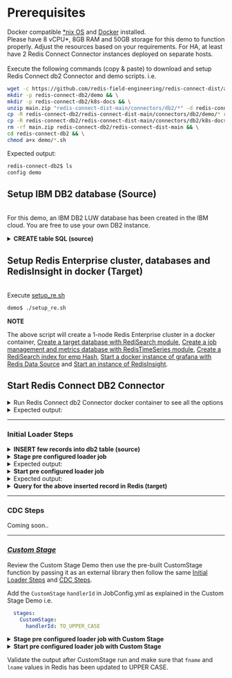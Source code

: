 # Prerequisites
Docker compatible [*nix OS](https://en.wikipedia.org/wiki/Unix-like) and [Docker](https://docs.docker.com/get-docker) installed.
<br>Please have 8 vCPU*, 8GB RAM and 50GB storage for this demo to function properly. Adjust the resources based on your requirements. For HA, at least have 2 Redis Connect Connector instances deployed on separate hosts.</br>
<br>Execute the following commands (copy & paste) to download and setup Redis Connect db2 Connector and demo scripts.
i.e.</br>

```bash
wget -c https://github.com/redis-field-engineering/redis-connect-dist/archive/main.zip && \
mkdir -p redis-connect-db2/demo && \
mkdir -p redis-connect-db2/k8s-docs && \
unzip main.zip "redis-connect-dist-main/connectors/db2/*" -d redis-connect-db2 && \
cp -R redis-connect-db2/redis-connect-dist-main/connectors/db2/demo/* redis-connect-db2/demo && \
cp -R redis-connect-db2/redis-connect-dist-main/connectors/db2/k8s-docs/* redis-connect-db2/k8s-docs && \
rm -rf main.zip redis-connect-db2/redis-connect-dist-main && \
cd redis-connect-db2 && \
chmod a+x demo/*.sh
```

Expected output:
```bash
redis-connect-db2$ ls
config demo
```

## Setup IBM DB2 database (Source)
<br>For this demo, an IBM DB2 LUW database has been created in the IBM cloud. You are free to use your own DB2 instance.</br>

<details><summary><b>CREATE table SQL (source)</b></summary>
<p>

```sql
CREATE TABLE EMP (
       EMPNO    int         NOT NULL,
       FNAME    VARCHAR(50) NULL,
       LNAME    VARCHAR(50) NULL,
       JOB      VARCHAR(50) NULL,
       MGR      int         NULL,
       HIREDATE date        NULL,
       SAL      double      NULL,
       COMM     double      NULL,
       DEPT     int         NULL,
       PRIMARY KEY (EMPNO)      
       )
```

</p>
</details>

## Setup Redis Enterprise cluster, databases and RedisInsight in docker (Target)
<br>Execute [setup_re.sh](setup_re.sh)</br>
```bash
demo$ ./setup_re.sh
```
**NOTE**

The above script will create a 1-node Redis Enterprise cluster in a docker container, [Create a target database with RediSearch module](https://docs.redislabs.com/latest/modules/add-module-to-database/), [Create a job management and metrics database with RedisTimeSeries module](https://docs.redislabs.com/latest/modules/add-module-to-database/), [Create a RediSearch index for emp Hash](https://redislabs.com/blog/getting-started-with-redisearch-2-0/), [Start a docker instance of grafana with Redis Data Source](https://redisgrafana.github.io/) and [Start an instance of RedisInsight](https://docs.redislabs.com/latest/ri/installing/install-docker/).

## Start Redis Connect DB2 Connector

<details><summary>Run Redis Connect db2 Connector docker container to see all the options</summary>
<p>

```bash
docker run \
-it --rm --privileged=true \
--name redis-connect-db2 \
-e REDISCONNECT_LOGBACK_CONFIG=/opt/redislabs/redis-connect-db2/config/logback.xml \
-e REDISCONNECT_CONFIG=/opt/redislabs/redis-connect-db2/config/samples/loader \
-e REDISCONNECT_SOURCE_USERNAME=jjd47182 \
-e REDISCONNECT_SOURCE_PASSWORD=xl+c84m9tmgg1q6v \
-e REDISCONNECT_TARGET_USERNAME="" \
-e REDISCONNECT_TARGET_PASSWORD="" \
-e REDISCONNECT_JAVA_OPTIONS="-Xms256m -Xmx256m" \
-v $(pwd)/config:/opt/redislabs/redis-connect-db2/config \
--net host \
redislabs/redis-connect-db2:pre-release-alpine
```

</p>
</details>

<details><summary>Expected output:</summary>
<p>
  
```bash
-------------------------------
Redis Connect startup script.
*******************************
Please ensure that the values of environment variables in /opt/redislabs/redis-connect-db2/bin/redisconnect.conf are correctly mapped before executing any of the options below
*******************************
Usage: [-h|cli|stage|start]
options:
-h: Print this help message and exit.
cli: starts redis-connect-cli.
stage: clean and stage redis database with cdc or initial loader job configurations.
start: start Redis Connect instance with provided cdc or initial loader job configurations.
-------------------------------
```

</p>
</details>

-------------------------------

### Initial Loader Steps
<details><summary><b>INSERT few records into db2 table (source)</b></summary>
<p>

```sql
INSERT INTO JJD47182.EMP (empno, fname, lname, job, mgr, hiredate, sal, comm, dept) VALUES ('1', 'Basanth', 'Gowda', 'FOUNDER', '1', '2018-08-09 00:00:00.000', '200000', '10', '1')
INSERT INTO JJD47182.EMP (empno, fname, lname, job, mgr, hiredate, sal, comm, dept) VALUES ('2', 'Virag', 'Tripathi', 'SA', '1', '2018-08-06 00:00:00.000', '2000', '10', '1')
INSERT INTO JJD47182.EMP (empno, fname, lname, job, mgr, hiredate, sal, comm, dept) VALUES ('3', 'Drake', 'Albee', 'RSM', '1', '2017-08-09 00:00:00.000', '5000', '10', '1')
INSERT INTO JJD47182.EMP (empno, fname, lname, job, mgr, hiredate, sal, comm, dept) VALUES ('4', 'Nick', 'Doyle', 'DIR', '1', '2019-07-09 00:00:00.000', '10000', '10', '1')
INSERT INTO JJD47182.EMP (empno, fname, lname, job, mgr, hiredate, sal, comm, dept) VALUES ('5', 'Allen', 'Terleto', 'FieldCTO', '1', '2017-06-09 00:00:00.000', '500000', '10', '1')
INSERT INTO JJD47182.EMP (empno, fname, lname, job, mgr, hiredate, sal, comm, dept) VALUES ('6', 'Marco', 'Mankerious', 'SA', '1', '2018-06-09 00:00:00.000', '2000', '10', '1')
INSERT INTO JJD47182.EMP (empno, fname, lname, job, mgr, hiredate, sal, comm, dept) VALUES ('7', 'Brad', 'Barnes', 'SA', '1', '2018-07-09 00:00:00.000', '2000', '10', '1')
INSERT INTO JJD47182.EMP (empno, fname, lname, job, mgr, hiredate, sal, comm, dept) VALUES ('8', 'Quinton', 'Gingras', 'SDR', '1', '2019-07-09 00:00:00.000', '200000', '10', '1')
INSERT INTO JJD47182.EMP (empno, fname, lname, job, mgr, hiredate, sal, comm, dept) VALUES ('9', 'Yuval', 'Shkedi', 'SA', '1', '2019-07-09 00:00:00.000', '200000', '10', '1')
INSERT INTO JJD47182.EMP (empno, fname, lname, job, mgr, hiredate, sal, comm, dept) VALUES ('10', 'Greg', 'Muscatello', 'RSD', '1', '2019-07-09 00:00:00.000', '500000', '10', '1')
```

</p>
</details>

<details><summary><b>Stage pre configured loader job</b></summary>
<p>

```bash
docker run \
-it --rm --privileged=true \
--name redis-connect-db2 \
-e REDISCONNECT_LOGBACK_CONFIG=/opt/redislabs/redis-connect-db2/config/logback.xml \
-e REDISCONNECT_CONFIG=/opt/redislabs/redis-connect-db2/config/samples/loader \
-e REDISCONNECT_SOURCE_USERNAME=jjd47182 \
-e REDISCONNECT_SOURCE_PASSWORD=xl+c84m9tmgg1q6v \
-e REDISCONNECT_TARGET_USERNAME="" \
-e REDISCONNECT_TARGET_PASSWORD="" \
-e REDISCONNECT_JAVA_OPTIONS="-Xms256m -Xmx256m" \
-v $(pwd)/config:/opt/redislabs/redis-connect-db2/config \
--net host \
redislabs/redis-connect-db2:pre-release-alpine stage
```

</p>
</details>

<details><summary>Expected output:</summary>
<p>

```bash
-------------------------------
Staging Redis Connect redis-connect-db2 v1.0.2.11 job using Java 11.0.12 on virag-cdc started by root in /opt/redislabs/redis-connect-db2/bin
Loading Redis Connect redis-connect-db2 Configurations from /opt/redislabs/redis-connect-db2/config/samples/loader
.....
.....
19:55:15.314 [main] INFO  startup - Setup Completed.
-------------------------------
```

</p>
</details>

<details><summary><b>Start pre configured loader job</b></summary>
<p>

```bash
docker run \
-it --rm --privileged=true \
--name redis-connect-db2 \
-e REDISCONNECT_LOGBACK_CONFIG=/opt/redislabs/redis-connect-db2/config/logback.xml \
-e REDISCONNECT_CONFIG=/opt/redislabs/redis-connect-db2/config/samples/loader \
-e REDISCONNECT_SOURCE_USERNAME=jjd47182 \
-e REDISCONNECT_SOURCE_PASSWORD=xl+c84m9tmgg1q6v \
-e REDISCONNECT_TARGET_USERNAME="" \
-e REDISCONNECT_TARGET_PASSWORD="" \
-e REDISCONNECT_JAVA_OPTIONS="-Xms256m -Xmx256m" \
-v $(pwd)/config:/opt/redislabs/redis-connect-db2/config \
--net host \
redislabs/redis-connect-db2:pre-release-alpine start
```

</p>
</details>

<details><summary>Expected output:</summary>
<p>

```bash
-------------------------------
Starting Redis Connect redis-connect-db2 v1.0.2.11 instance using Java 11.0.12 on virag-cdc started by root in /opt/redislabs/redis-connect-db2/bin
Loading Redis Connect redis-connect-db2 Configurations from /opt/redislabs/redis-connect-db2/config/samples/loader
.....
.....
19:57:30.720 [main] INFO  startup -  /$$$$$$$                  /$$ /$$                  /$$$$$$                                                      /$$
19:57:30.723 [main] INFO  startup - | $$__  $$                | $$|__/                 /$$__  $$                                                    | $$
19:57:30.723 [main] INFO  startup - | $$  \ $$  /$$$$$$   /$$$$$$$ /$$  /$$$$$$$      | $$  \__/  /$$$$$$  /$$$$$$$  /$$$$$$$   /$$$$$$   /$$$$$$$ /$$$$$$
19:57:30.723 [main] INFO  startup - | $$$$$$$/ /$$__  $$ /$$__  $$| $$ /$$_____/      | $$       /$$__  $$| $$__  $$| $$__  $$ /$$__  $$ /$$_____/|_  $$_/
19:57:30.724 [main] INFO  startup - | $$__  $$| $$$$$$$$| $$  | $$| $$|  $$$$$$       | $$      | $$  \ $$| $$  \ $$| $$  \ $$| $$$$$$$$| $$        | $$
19:57:30.724 [main] INFO  startup - | $$  \ $$| $$_____/| $$  | $$| $$ \____  $$      | $$    $$| $$  | $$| $$  | $$| $$  | $$| $$_____/| $$        | $$ /$$
19:57:30.724 [main] INFO  startup - | $$  | $$|  $$$$$$$|  $$$$$$$| $$ /$$$$$$$/      |  $$$$$$/|  $$$$$$/| $$  | $$| $$  | $$|  $$$$$$$|  $$$$$$$  |  $$$$/
19:57:30.724 [main] INFO  startup - |__/  |__/ \_______/ \_______/|__/|_______/        \______/  \______/ |__/  |__/|__/  |__/ \_______/ \_______/   \___/
19:57:30.724 [main] INFO  startup -
19:57:30.725 [main] INFO  startup -
19:57:30.725 [main] INFO  startup - ##################################################################
19:57:30.725 [main] INFO  startup -
19:57:30.725 [main] INFO  startup - Initializing Redis Connect Instance
19:57:30.725 [main] INFO  startup -
19:57:30.725 [main] INFO  startup - ##################################################################
.....
.....
19:57:46.800 [JobManagement-1] INFO  startup - Job Manager owned by a different process ? : false : empLoader
19:57:46.801 [JobManagement-2] INFO  redisconnect - Refreshing Heartbeat signal for : hb-loaderJobManager , with value : empLoader-JM-30@virag-cdc , expiry : 30000
19:57:57.986 [JobManagement-1] INFO  startup - Fetched JobConfig for : batchtaskcreator
19:57:57.986 [JobManagement-1] INFO  startup - Starting Pipeline for Job : batchtaskcreator
19:57:57.986 [JobManagement-1] INFO  startup - 1 of 5 Jobs Claimed
19:57:57.986 [JobManagement-1] INFO  startup - 1 of 5 Jobs Claimed
.....
.....  
```

</p>
</details>

<details><summary><b>Query for the above inserted record in Redis (target)</b></summary>
<p>

```bash
demo$ sudo docker exec -it re-node1 bash -c 'redis-cli -p 12000 ft.search idx:emp "*"'
 1) (integer) 10
 2) "emp:9"
 3)  1) "COMM"
     2) "10.0"
     3) "FirstName"
     4) "Yuval"
     5) "HIREDATE"
     6) "2019-07-09"
     7) "EmployeeNumber"
     8) "9"
     9) "MGR"
    10) "1"
    11) "DEPT"
    12) "1"
    13) "LastName"
    14) "Shkedi"
    15) "JOB"
    16) "SA"
    17) "SAL"
    18) "200000.0"
 4) "emp:8"
 5)  1) "COMM"
     2) "10.0"
     3) "FirstName"
     4) "Quinton"
     5) "HIREDATE"
     6) "2019-07-09"
     7) "EmployeeNumber"
     8) "8"
     9) "MGR"
    10) "1"
    11) "DEPT"
    12) "1"
    13) "LastName"
    14) "Gingras"
    15) "JOB"
    16) "SDR"
    17) "SAL"
    18) "200000.0"
 6) "emp:7"
 7)  1) "COMM"
     2) "10.0"
     3) "FirstName"
     4) "Brad"
     5) "HIREDATE"
     6) "2018-07-09"
     7) "EmployeeNumber"
     8) "7"
     9) "MGR"
    10) "1"
    11) "DEPT"
    12) "1"
    13) "LastName"
    14) "Barnes"
    15) "JOB"
    16) "SA"
    17) "SAL"
    18) "2000.0"
 8) "emp:6"
 9)  1) "COMM"
     2) "10.0"
     3) "FirstName"
     4) "Marco"
     5) "HIREDATE"
     6) "2018-06-09"
     7) "EmployeeNumber"
     8) "6"
     9) "MGR"
    10) "1"
    11) "DEPT"
    12) "1"
    13) "LastName"
    14) "Mankerious"
    15) "JOB"
    16) "SA"
    17) "SAL"
    18) "2000.0"
10) "emp:5"
11)  1) "COMM"
     2) "10.0"
     3) "FirstName"
     4) "Allen"
     5) "HIREDATE"
     6) "2017-06-09"
     7) "EmployeeNumber"
     8) "5"
     9) "MGR"
    10) "1"
    11) "DEPT"
    12) "1"
    13) "LastName"
    14) "Terleto"
    15) "JOB"
    16) "FieldCTO"
    17) "SAL"
    18) "500000.0"
12) "emp:4"
13)  1) "COMM"
     2) "10.0"
     3) "FirstName"
     4) "Nick"
     5) "HIREDATE"
     6) "2019-07-09"
     7) "EmployeeNumber"
     8) "4"
     9) "MGR"
    10) "1"
    11) "DEPT"
    12) "1"
    13) "LastName"
    14) "Doyle"
    15) "JOB"
    16) "DIR"
    17) "SAL"
    18) "10000.0"
14) "emp:3"
15)  1) "COMM"
     2) "10.0"
     3) "FirstName"
     4) "Drake"
     5) "HIREDATE"
     6) "2017-08-09"
     7) "EmployeeNumber"
     8) "3"
     9) "MGR"
    10) "1"
    11) "DEPT"
    12) "1"
    13) "LastName"
    14) "Albee"
    15) "JOB"
    16) "RSM"
    17) "SAL"
    18) "5000.0"
16) "emp:2"
17)  1) "COMM"
     2) "10.0"
     3) "FirstName"
     4) "Virag"
     5) "HIREDATE"
     6) "2018-08-06"
     7) "EmployeeNumber"
     8) "2"
     9) "MGR"
    10) "1"
    11) "DEPT"
    12) "1"
    13) "LastName"
    14) "Tripathi"
    15) "JOB"
    16) "SA"
    17) "SAL"
    18) "2000.0"
18) "emp:10"
19)  1) "COMM"
     2) "10.0"
     3) "FirstName"
     4) "Greg"
     5) "HIREDATE"
     6) "2019-07-09"
     7) "EmployeeNumber"
     8) "10"
     9) "MGR"
    10) "1"
    11) "DEPT"
    12) "1"
    13) "LastName"
    14) "Muscatello"
    15) "JOB"
    16) "RSD"
    17) "SAL"
    18) "500000.0"
20) "emp:1"
21)  1) "COMM"
     2) "10.0"
     3) "FirstName"
     4) "Basanth"
     5) "HIREDATE"
     6) "2018-08-09"
     7) "EmployeeNumber"
     8) "1"
     9) "MGR"
    10) "1"
    11) "DEPT"
    12) "1"
    13) "LastName"
    14) "Gowda"
    15) "JOB"
    16) "FOUNDER"
    17) "SAL"
    18) "200000.0"
```

</p>
</details>

-------------------------------

### CDC Steps
Coming soon..

-------------------------------

### [_Custom Stage_](https://github.com/redis-field-engineering/redis-connect-custom-stage-demo)

Review the Custom Stage Demo then use the pre-built CustomStage function by passing it as an external library then follow the same [Initial Loader Steps](#initial-loader-steps) and [CDC Steps](#cdc-steps).

Add the `CustomStage` `handlerId` in JobConfig.yml as explained in the Custom Stage Demo i.e.
```yml
  stages:
    CustomStage:
      handlerId: TO_UPPER_CASE
```
<details><summary><b>Stage pre configured loader job with Custom Stage</b></summary>
<p>

```bash
docker run \
-it --rm --privileged=true \
--name redis-connect-db2 \
-e REDISCONNECT_LOGBACK_CONFIG=/opt/redislabs/redis-connect-db2/config/logback.xml \
-e REDISCONNECT_CONFIG=/opt/redislabs/redis-connect-db2/config/samples/loader \
-e REDISCONNECT_SOURCE_USERNAME=jjd47182 \
-e REDISCONNECT_SOURCE_PASSWORD=xl+c84m9tmgg1q6v \
-e REDISCONNECT_TARGET_USERNAME="" \
-e REDISCONNECT_TARGET_PASSWORD="" \
-e REDISCONNECT_JAVA_OPTIONS="-Xms256m -Xmx256m" \
-v $(pwd)/config:/opt/redislabs/redis-connect-db2/config \
-v $(pwd)/extlib:/opt/redislabs/redis-connect-db2/extlib \
--net host \
redislabs/redis-connect-db2:pre-release-alpine stage
```

</p>
</details>

<details><summary><b>Start pre configured loader job with Custom Stage</b></summary>
<p>

```bash
docker run \
-it --rm --privileged=true \
--name redis-connect-db2 \
-e REDISCONNECT_LOGBACK_CONFIG=/opt/redislabs/redis-connect-db2/config/logback.xml \
-e REDISCONNECT_CONFIG=/opt/redislabs/redis-connect-db2/config/samples/loader \
-e REDISCONNECT_SOURCE_USERNAME=jjd47182 \
-e REDISCONNECT_SOURCE_PASSWORD=xl+c84m9tmgg1q6v \
-e REDISCONNECT_TARGET_USERNAME="" \
-e REDISCONNECT_TARGET_PASSWORD="" \
-e REDISCONNECT_JAVA_OPTIONS="-Xms256m -Xmx256m" \
-v $(pwd)/config:/opt/redislabs/redis-connect-db2/config \
-v $(pwd)/extlib:/opt/redislabs/redis-connect-db2/extlib \
--net host \
redislabs/redis-connect-db2:pre-release-alpine start
```

</p>
</details>

Validate the output after CustomStage run and make sure that `fname` and `lname` values in Redis has been updated to UPPER CASE.

